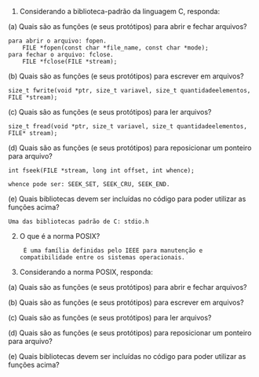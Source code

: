 
1. Considerando a biblioteca-padrão da linguagem C, responda:

(a) Quais são as funções (e seus protótipos) para abrir e fechar arquivos?

    para abrir o arquivo: fopen.
        FILE *fopen(const char *file_name, const char *mode);
    para fechar o arquivo: fclose.
        FILE *fclose(FILE *stream);

(b) Quais são as funções (e seus protótipos) para escrever em arquivos?

    size_t fwrite(void *ptr, size_t variavel, size_t quantidadeelementos, FILE *stream);

(c) Quais são as funções (e seus protótipos) para ler arquivos?

    size_t fread(void *ptr, size_t variavel, size_t quantidadeelementos, FILE* stream);

(d) Quais são as funções (e seus protótipos) para reposicionar um ponteiro para arquivo?

    int fseek(FILE *stream, long int offset, int whence);
    
    whence pode ser: SEEK_SET, SEEK_CRU, SEEK_END.

(e) Quais bibliotecas devem ser incluídas no código para poder utilizar as funções acima?

    Uma das bibliotecas padrão de C: stdio.h

2. O que é a norma POSIX?

        É uma família definidas pelo IEEE para manutenção e compatibilidade entre os sistemas operacionais.

3. Considerando a norma POSIX, responda:

(a) Quais são as funções (e seus protótipos) para abrir e fechar arquivos?

(b) Quais são as funções (e seus protótipos) para escrever em arquivos?

(c) Quais são as funções (e seus protótipos) para ler arquivos?

(d) Quais são as funções (e seus protótipos) para reposicionar um ponteiro para arquivo?

(e) Quais bibliotecas devem ser incluídas no código para poder utilizar as funções acima?
